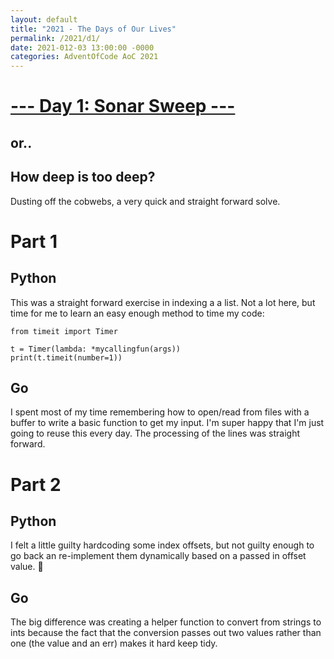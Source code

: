 ```yaml
---
layout: default
title: "2021 - The Days of Our Lives"
permalink: /2021/d1/
date: 2021-012-03 13:00:00 -0000
categories: AdventOfCode AoC 2021
---
```

# [--- Day 1: Sonar Sweep ---](https://adventofcode.com/2021/day/1)
## or..
## How deep is too deep?

Dusting off the cobwebs, a very quick and straight forward solve.

# Part 1

## Python

This was a straight forward exercise in indexing a a list.  Not a lot here, but time for me to learn an easy enough method to time my code:

```
from timeit import Timer

t = Timer(lambda: *mycallingfun(args))
print(t.timeit(number=1))
```

## Go

I spent most of my time remembering how to open/read from files with a buffer to write a basic function to get my input.
I'm super happy that I'm just going to reuse this every day.  The processing of the lines was straight forward.

# Part 2

## Python

I felt a little guilty hardcoding some index offsets, but not guilty enough to go back an re-implement them dynamically based on 
a passed in offset value.  🤷

## Go

The big difference was creating a helper function to convert from strings to ints because the fact that the conversion passes out
two values rather than one (the value and an err) makes it hard keep tidy.



